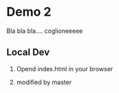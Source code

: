 # Demo 2

Bla bla bla.... coglioneeeee

## Local Dev

1. Opend index.html in your browser

2. modified by master